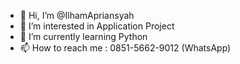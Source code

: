 - 👋 Hi, I’m @IlhamApriansyah
- 👀 I’m interested in Application Project
- 🌱 I’m currently learning Python
- 📫 How to reach me : 0851-5662-9012 (WhatsApp)

<!---
IlhamApriansyah/IlhamApriansyah is a ✨ special ✨ repository because its `README.md` (this file) appears on your GitHub profile.
You can click the Preview link to take a look at your changes.
--->
